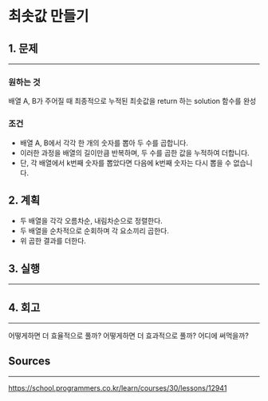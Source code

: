 # 최솟값 만들기

## 1. 문제

---

### 원하는 것

배열 A, B가 주어질 때 최종적으로 누적된 최솟값을 return 하는 solution 함수를 완성

### 조건

- 배열 A, B에서 각각 한 개의 숫자를 뽑아 두 수를 곱합니다.
- 이러한 과정을 배열의 길이만큼 반복하며, 두 수를 곱한 값을 누적하여 더합니다.
- 단, 각 배열에서 k번째 숫자를 뽑았다면 다음에 k번째 숫자는 다시 뽑을 수 없습니다.

## 2. 계획

- 두 배열을 각각 오름차순, 내림차순으로 정렬한다.
- 두 배열을 순차적으로 순회하며 각 요소끼리 곱한다.
- 위 곱한 결과를 더한다.

## 3. 실행

---

## 4. 회고

---

어떻게하면 더 효율적으로 풀까?
어떻게하면 더 효과적으로 풀까?
어디에 써먹을까?

## Sources

---

https://school.programmers.co.kr/learn/courses/30/lessons/12941
